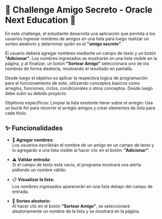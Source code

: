 # 🎉 Challenge Amigo Secreto - Oracle Next Education 🎁

En este challenge, el estudiante desarrolla una aplicación que permita a los usuarios ingresar nombres de amigos en una lista para luego realizar un sorteo aleatorio y determinar quién es el **"amigo secreto"**.

El usuario deberá agregar nombres mediante un campo de texto y un botón **"Adicionar"**. Los nombres ingresados se mostrarán en una lista visible en la página, y al finalizar, un botón **"Sortear Amigo"** seleccionará uno de los nombres de forma aleatoria, mostrando el resultado en pantalla. 

Desde luego el objetivo es aplicar la respectiva logica de programación para el funcionamiento de este, utilizando conceptos basicos como arreglos, funciones, ciclos, condicionales o otros conceptos. Desde luego debe subir su debido proyecto 


Objetivos especificos: 
Limpiar la lista existente
Iterar sobre el arreglo: Usa un bucle for para recorrer el arreglo amigos y crear elementos de lista para cada título.


## ✨ Funcionalidades

- 📝 **Agregar nombres:**  
   Los usuarios escribirán el nombre de un amigo en un campo de texto y lo agregarán a una lista visible al hacer clic en el botón: **"Adicionar"**.

- ⚠️ **Validar entrada:**  
   Si el campo de texto está vacío, el programa mostrará una alerta pidiendo un nombre válido.

- 📋 **Visualizar la lista:**  
   Los nombres ingresados aparecerán en una lista debajo del campo de entrada.

- 🎲 **Sorteo aleatorio:**  
   Al hacer clic en el botón **"Sortear Amigo"**, se seleccionará aleatoriamente un nombre de la lista y se mostrará en la página.